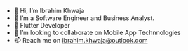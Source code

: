 - 👋 Hi, I’m Ibrahim Khwaja 
- 👀 I’m a Software Engineer and Business Analyst. 
- 🌱 Flutter Developer
- 💞️ I’m looking to collaborate on Mobile App Technnologies
- 📫 Reach me on ibrahim.khwaja@outlook.com

<!---
ibrahimKhwaja0011/ibrahimKhwaja0011 is a ✨ special ✨ repository because its `README.md` (this file) appears on your GitHub profile.
You can click the Preview link to take a look at your changes.
--->
